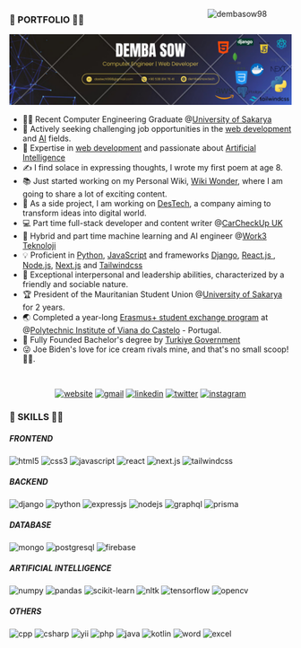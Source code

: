 <p>
  <img  width ="150" align="right" src="https://komarev.com/ghpvc/?username=dembasow98&label=Profile%20views&color=0e75b6&style=flat" alt="dembasow98">
</p> 

### 🥇 PORTFOLIO 👨‍💻

<div>
  <a href="https://dembashow.tech/">
    <img src="./images/DEMBA SOW.png" alt="Demba sow | Full stack web developer"/>
  </a>
</div>

<!-- <h1 align="center"> 🥇 PORTFOLIO 👨‍💻</h1> -->

- 👨‍💻 Recent Computer Engineering Graduate @<a target="_blank" href="https://sakarya.edu.tr">University of Sakarya</a>
- 💼 Actively seeking challenging job opportunities in the <a target="_blank" href="https://dembashow.tech/">web development</a> and <a target="_blank" href="https://dembashow.tech/">AI</a> fields.
- 🧠 Expertise in <a target="_blank" href="https://dembashow.tech/">web development</a> and passionate about <a target="_blank" href="https://dembashow.tech/">Artificial Intelligence</a>
- ✍️ I find solace in expressing thoughts, I wrote my first poem at age 8.
- 📚 Just started working on my Personal Wiki, <a target="_blank" href="https://wikiwonder.netlify.app/">Wiki Wonder</a>, where I am going to share a lot of exciting content.
- 🎯 As a side project, I am working on <a target="_blank" href="https://dembashow.tech/">DesTech</a>, a company aiming to transform ideas into digital world.
- 💻 Part time full-stack developer and content writer @<a href="https://carcheckup.co.uk/">CarCheckUp UK</a>
- 🤖 Hybrid and part time machine learning and AI engineer @<a href="https://rework3.com/">Work3 Teknoloji</a>
- 💡 Proficient in <a target="_blank" href="https://python.org/">Python</a>, <a target="_blank" href="https://www.javascript.com/">JavaScript</a> and frameworks <a target="_blank" href="https://www.djangoproject.com/">Django</a>, <a target="_blank" href="https://react.dev/"> React.js </a>, <a target="_blank" href="https://nodejs.org/en">Node.js</a>, <a target="_blank" href="https://nextjs.org/">Next.js</a> and <a target="_blank" href="https://tailwindcss.com/">Tailwindcss</a>
- 🤗 Exceptional interpersonal and leadership abilities, characterized by a friendly and sociable nature.
- 🏆 President of the Mauritanian Student Union @<a target="_blank" href="https://sakarya.edu.tr">University of Sakarya</a> for 2 years.
- 🌏 Completed a year-long <a target="_blank" href="https://erasmus-plus.ec.europa.eu/">Erasmus+ student exchange program</a> at @<a target="_blank" href="https://www.ipvc.pt/en/">Polytechnic Institute of Viana do Castelo</a> - Portugal.
- 🏅 Fully Founded Bachelor's degree by <a target="_blank" href="https://turkiyemaarif.org/">Turkiye Government</a>
- 😜 Joe Biden's love for ice cream rivals mine, and that's no small scoop!🍦😉.
<p>&nbsp;</p>

<p align="center">
  <a target="_blank" href="https://dembashow.tech/"><img src='https://img.shields.io/badge/MY%20PORTFOLIO-8A2BE2?style=for-the-badge&logo=website&logoColor=green' alt='website'></a>
  <a target="_blank" href="mailto:dastech1998@gmail.com"><img src='https://img.shields.io/badge/Gmail-D14836?style=for-the-badge&logo=gmail&logoColor=white' alt='gmail'></a>
  <a target="_blank" href="https://www.linkedin.com/in/dembasowfr/"><img src='https://img.shields.io/badge/linkedin-%230077B5.svg?style=for-the-badge&logo=linkedin&logoColor=white' alt='linkedin'></a>
  <a target="_blank" href="https://twitter.com/dembasowfr/"><img src='https://img.shields.io/badge/twitter-%231DA1F2.svg?style=for-the-badge&logo=twitter&logoColor=white' alt='twitter'></a>
  <a target="_blank" href="https://www.instagram.com/dembasowofficial/"><img src='https://img.shields.io/badge/instagram-%23E4405F.svg?style=for-the-badge&logo=instagram&logoColor=white' alt='instagram'></a>
</p>


### 🥈 SKILLS 👨‍💻


##### FRONTEND
<p align="left">
  <img src="https://img.shields.io/badge/html5-%23E34F26.svg?style=for-the-badge&logo=html5&logoColor=white" alt="html5"/> 
  <img src="https://img.shields.io/badge/css3-%231572B6.svg?style=for-the-badge&logo=css3&logoColor=white" alt="css3"/> 
  <img src="https://img.shields.io/badge/javascript-%23323330.svg?style=for-the-badge&logo=javascript&logoColor=%23F7DF1E" alt="javascript"/> 
  <img src="https://img.shields.io/badge/react-%2320232a.svg?style=for-the-badge&logo=react&logoColor=%2361DAFB" alt="react"/> 
  <img src="https://img.shields.io/badge/next.js-%23000000.svg?style=for-the-badge&logo=next.js&logoColor=white" alt="next.js"/> 
  <img src="https://img.shields.io/badge/tailwindcss-%231572B6.svg?style=for-the-badge&logo=tailwind-css&logoColor=white" alt="tailwindcss"/>
</p>

##### BACKEND
<p align="left">
  <img src="https://img.shields.io/badge/django-%23092E20.svg?style=for-the-badge&logo=django&logoColor=white" alt="django"/>
  <img src="https://img.shields.io/badge/python-%2314354C.svg?style=for-the-badge&logo=python&logoColor=white" alt="python"/> 
  <img src="https://img.shields.io/badge/express.js-%23404d59.svg?style=for-the-badge&logo=express&logoColor=%2361DAFB" alt="expressjs"/> 
  <img src="https://img.shields.io/badge/node.js-%2343853D.svg?style=for-the-badge&logo=node.js&logoColor=white" alt="nodejs"/> 
  <img src="https://img.shields.io/badge/graphql-%23E10098.svg?style=for-the-badge&logo=graphql&logoColor=white" alt="graphql"/> 
  <img src="https://img.shields.io/badge/prisma-%230E1E24.svg?style=for-the-badge&logo=prisma&logoColor=white" alt="prisma"/>
</p>

##### DATABASE
<p align="left">
  <img src="https://img.shields.io/badge/mongodb-%234ea94b.svg?style=for-the-badge&logo=mongodb&logoColor=white" alt="mongo" />
  <img src="https://img.shields.io/badge/postgresql-%23316192.svg?style=for-the-badge&logo=postgresql&logoColor=white" alt="postgresql" />
  <img src="https://img.shields.io/badge/firebase-%23039BE5.svg?style=for-the-badge&logo=firebase" alt="firebase" />
</p>

##### ARTIFICIAL INTELLIGENCE
<p align="left">
  <img src="https://img.shields.io/badge/numpy-%23013243.svg?style=for-the-badge&logo=numpy&logoColor=white" alt="numpy"/>
  <img src="https://img.shields.io/badge/pandas-%23150458.svg?style=for-the-badge&logo=pandas&logoColor=white" alt="pandas"/>
  <img src="https://img.shields.io/badge/scikit--learn-%23F7931E.svg?style=for-the-badge&logo=scikit-learn&logoColor=white" alt="scikit-learn"/>
  <img src="https://img.shields.io/badge/nltk-%23339667.svg?style=for-the-badge&logo=nltk&logoColor=white" alt="nltk"/>
  <img src="https://img.shields.io/badge/tensorflow-%23FF6F00.svg?style=for-the-badge&logo=tensorflow&logoColor=white" alt="tensorflow"/>
  <img src="https://img.shields.io/badge/opencv-%23white.svg?style=for-the-badge&logo=opencv&logoColor=white" alt="opencv" />
</p>


##### OTHERS
<p align="left">
<img src="https://img.shields.io/badge/c++-%2300599C.svg?style=for-the-badge&logo=c%2B%2B&logoColor=white" alt="cpp"/>
<img src="https://img.shields.io/badge/c%23-%23239120.svg?style=for-the-badge&logo=c-sharp&logoColor=white" alt="csharp"/>
<img src="https://img.shields.io/badge/yii-%23072b3e.svg?style=for-the-badge&logo=yii&logoColor=white" alt="yii"/>
<img src="https://img.shields.io/badge/php-%23777BB4.svg?style=for-the-badge&logo=php&logoColor=white" alt="php"/>
<img src="https://img.shields.io/badge/java-%23ED8B00.svg?style=for-the-badge&logo=java&logoColor=white" alt="java"/>
<img src="https://img.shields.io/badge/kotlin-%230095D5.svg?style=for-the-badge&logo=kotlin&logoColor=white" alt="kotlin"/>
<img src="https://img.shields.io/badge/microsoft%20word-%23156817.svg?style=for-the-badge&logo=microsoft%20word&logoColor=white" alt="word"/>
<img src="https://img.shields.io/badge/microsoft%20excel-%23217346.svg?style=for-the-badge&logo=microsoft%20excel&logoColor=white" alt="excel"/>
</p>
